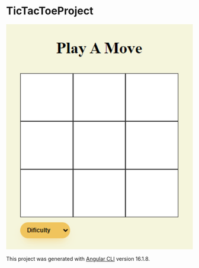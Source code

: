 # TicTacToeProject

<img width="980" alt="Add properties github cover" src="./images/tictactoepic.PNG">

This project was generated with [Angular CLI](https://github.com/angular/angular-cli) version 16.1.8.
